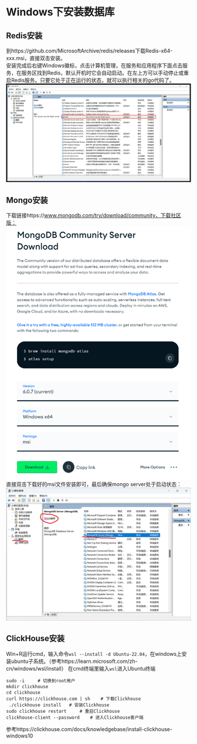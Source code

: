 # Windows下安装数据库
## Redis安装
到https://github.com/MicrosoftArchive/redis/releases下载Redis-x64-xxx.msi，直接双击安装。  
安装完成后右键Windows徽标，点击计算机管理，在服务和应用程序下面点击服务，在服务区找到Redis，默认开机时它会自动启动。在左上方可以手动停止或重启Redis服务。只要它处于正在运行的状态，就可以执行相关的go代码了。    
<img src="img/redis-service.png"/>

## Mongo安装
下载链接https://www.mongodb.com/try/download/community，下载社区版：
<img src="img/mongo-community.png"/>
直接双击下载好的msi文件安装即可，最后确保mongo server处于启动状态：
<img src="img/mongo-service.png"/>

## ClickHouse安装
Win+R运行cmd，输入命令```wsl --install -d Ubuntu-22.04```，在windows上安装ubuntu子系统。（参考https://learn.microsoft.com/zh-cn/windows/wsl/install）
在cmd终端里输入```wsl```进入Ubuntu终端  

```Shell  
sudo -i     # 切换到root用户
mkdir clickhouse
cd clickhouse
curl https://clickhouse.com | sh    # 下载Clickhouse
 ./clickhouse install   # 安装Clickhouse
sudo clickhouse restart     # 重启Clickhouse
clickhouse-client --password    # 进入Clickhouse客户端
```
参考https://clickhouse.com/docs/knowledgebase/install-clickhouse-windows10